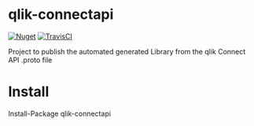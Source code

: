 # qlik-connectapi
[![Nuget](https://img.shields.io/nuget/v/qlik-connectapi.svg)](https://www.nuget.org/packages/qlik-connectapi)
[![TravisCI](https://travis-ci.com/q2g/qlik-connectapi.svg?branch=master)](https://travis-ci.com/q2g/qlik-connectapi)

Project to publish the automated generated Library from the qlik Connect API .proto file

# Install 

Install-Package qlik-connectapi
